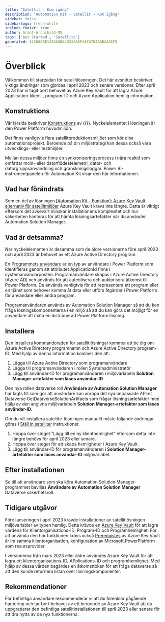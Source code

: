 ```yaml
---
title: "Satellit - Kom igång"
description: "Automation Kit - Satellit - Kom igång"
sidebar: false
sidebarlogo: fresh-white
include_footer: true
author: Grant-Archibald-MS
tags: ['Get Started', 'Satellite']
generated: 425608BE149AA6D640338A5F34EB704ADDAAAEF5
---
```


# Överblick

Välkommen till startsidan för satellitlösningen. Det här avsnittet beskriver viktiga ändringar som gjordes i april 2023 och senare versioner. Efter april 2023 har vi tagit bort behovet av Azure Key Vault för att lagra Azure Application-klient-, program-ID och Azure Application hemlig information.

## Konstruktions

Vår lärsida beskriver [Konstruktions](https://learn.microsoft.com/power-automate/guidance/automation-kit/overview/introduction#conceptual-design) av {{<product-name>}}. Nyckelelementet i lösningen är den Power Platform huvudmiljön.

Det finns vanligtvis flera satellitproduktionsmiljöer som kör dina automationsprojekt. Beroende på din miljöstrategi kan dessa också vara utvecklings- eller testmiljöer.

Mellan dessa miljöer finns en synkroniseringsprocess i nära realtid som omfattar moln- eller datorflödestelemetri, dator- och datorgruppsanvändning och granskningsloggar. Power BI-instrumentpanelen för Automation Kit visar den här informationen.

## Vad har förändrats

Som en del av lösningen [[Automation Kit – Funktion]: Azure Key Vault alternativ för satellitmiljöer](https://github.com/microsoft/powercat-automation-kit/issues/84) Azure Key Vault krävs inte längre. Detta är viktigt eftersom det avsevärt minskar installationens komplexitet och hur säkerheten hanteras för att hämta lösningsartefakter när du använder Automation Solution Manager.

## Vad är detsamma?

När nyckelelementen är desamma som de äldre versionerna före april 2023 och april 2023 är behovet av ett Azure Active Directory program.

En [Programmets användare](https://learn.microsoft.com/power-platform/admin/manage-application-users) är en typ av användare i Power Platform som identifieras genom att attributet ApplicationId finns i systemanvändarposten. Programanvändare skapas i Azure Active Directory (Azure AD) och används för att autentisera och auktorisera åtkomst till Power Platform. De används vanligtvis för att representera ett program eller en tjänst som behöver komma åt data eller utföra åtgärder i Power Platform för användare eller andra program.

Programanvändaren används av Automation Solution Manager så att du kan fråga lösningskomponenterna i en miljö så att du kan göra det möjligt för en användare att mäta en distribuerad Power Platform lösning.

## Installera

Den [Installera kommandoraden](/sv/get-started/install) för satellitlösningar kommer att be dig om Azure Active Directory programnamn och Azure Active Directory program-ID. Med hjälp av denna information kommer den att:

1. Lägga till Azure Active Directory som programanvändare
1. Lägga till programanvändaren i rollen Systemadministratör
1. Lägg till användar-ID för programanvändaren i miljövariabeln **Solution Manager-artefakter som läses användar-ID**

Den nya rollen dataverse roll **Användare av Automation Solution Manager** har lagts till som gör att användare kan anropa det nya anpassade API:et Dataverse GetDataverseSolutionArtifacts som frågar lösningsartefakter med hjälp av den angivna miljövariabeln **Solution Manager-artefakter som läses användar-ID**.

Om du vill installera satelitte-lösningen manuellt måste följande ändringar göras i [Ställ in satelliter](https://learn.microsoft.com/power-automate/guidance/automation-kit/setup/satellite) instruktioner.

1. Hoppa över steget "Lägg till en ny klienthemlighet" eftersom detta inte längre behövs för april 2023 eller senare.
1. Hoppa över steget för att skapa hemligheter i Azure Key Vault.
1. Lägg till användar-ID för programanvändaren i **Solution Manager-artefakter som läses användar-ID** miljövariabel.

## Efter installationen

Se till att användare som ska köra Automation Solution Manager-programmet beviljas **Användare av Automation Solution Manager** Dataverse säkerhetsroll.

## Tidigare utgåvor

Före lanseringen i april 2023 krävde installationer av satellitlösningen miljövariabler av typen hemlig. Detta krävde en [Azure Key Vault](https://learn.microsoft.com/power-apps/maker/data-platform/environmentvariables#use-azure-key-vault-secrets-preview) för att lagra värdena för Klientorganisations-ID, Program-ID och Programhemlighet. För att använda den här funktionen krävs också [Prerequistes](https://learn.microsoft.com/power-apps/maker/data-platform/environmentvariables#prerequisites) av Azure Key Vault är im samma klientorganisation, konfiguration av Microsoft.PowerPlatform som resursprovider.

I versionerna från mars 2023 eller äldre användes Azure Key Vault för att lagra ett klientorganisations-ID, APplications-ID och programhemlighet. Med hjälp av dessa värden begärdes en åtkomsttoken för att fråga dataverse så att den kunde returnera listan över lösningskomponenter.

## Rekommendationer

För befintliga användare rekommenderar vi att du förenklar pågående hantering och tar bort behovet av ett beroende av Azure Key Vault att du uppgraderar den befintliga satellitinstallationen till april 2023 eller senare för att dra nytta av de nya funktionerna.
